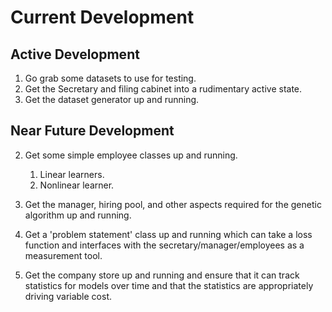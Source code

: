 # Current Development

## Active Development

1. Go grab some datasets to use for testing.
2. Get the Secretary and filing cabinet into a rudimentary active state.
3. Get the dataset generator up and running.

## Near Future Development

2. Get some simple employee classes up and running.
   1. Linear learners.
   2. Nonlinear learner.

3. Get the manager, hiring pool, and other aspects required for the genetic algorithm up and running.

4. Get a 'problem statement' class up and running which can take a loss function and interfaces with the secretary/manager/employees as a measurement tool.

5. Get the company store up and running and ensure that it can track statistics for models over time and that the statistics are appropriately driving variable cost.